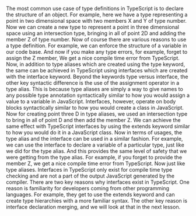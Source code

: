 The most common use case of type definitions in TypeScript is to declare the structure of an object.
For example, here we have a type representing a point in two dimensional space with two members X and
Y of type number.
Now we can create a new type to represent a point in three dimensional space using an intersection type,
bringing in all of point 2D and adding the member Z of type number.
Now of course there are various reasons to use a type definition.
For example, we can enforce the structure of a variable in our code base.
And now if you make any type errors, for example, forget to assign the Z member, We get a nice compile
time error from TypeScript.
Now, in addition to type aliases which are created using the type keyword, the same can be achieved
in TypeScript using interfaces which are created with the interface keyword.
Beyond the keywords type versus interface, the other key syntactic difference is the use of the assignment
operator in a type alias.
This is because type aliases are simply a way to give names to any possible type annotation syntactically
similar to how you would assign a value to a variable in JavaScript.
Interfaces, however, operate on body blocks syntactically similar to how you would create a class
in JavaScript.
Now for creating point three D in type aliases, we used an intersection type to bring in all of point
D and then add the member Z.
We can achieve the same effect with TypeScript interfaces by using the extends keyword similar to how
you would do it in a JavaScript class.
Now in terms of usages, the type alias and the interface can be used in a similar fashion.
For example, we can use the interface to declare a variable of a particular type, just like we did
for the type alias.
And this provides the same level of safety that we were getting from the type alias.
For example, if you forget to provide the member Z, we get a nice compile time error from TypeScript.
Now just like type aliases.
Interfaces in TypeScript only exist for compile time type checking and are not a part of the output
JavaScript generated by the compiler.
There are two key reasons why interfaces exist in TypeScript.
One reason is familiarity for developers coming from other programming languages.
For example, they get to use the extends keyword and can create type hierarchies with a more familiar
syntax.
The other key reason is interface declaration merging, and we will look at that in the next lesson.
